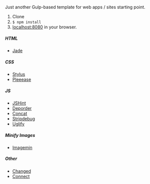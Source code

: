 Just another Gulp-based template for web apps / sites starting point.

1. Clone
2. `$ npm install`
3. [localhost:8080](http://localhost:8080/) in your browser.

##### HTML

- [Jade](https://github.com/jadejs/jade)

##### CSS

- [Stylus](https://github.com/stylus/stylusl)
- [Pleeease](https://github.com/iamvdo/pleeease)

##### JS

- [JSHint](https://github.com/jshint/jshint)
- [Deporder](https://github.com/mkleehammer/gulp-deporder)
- [Concat](https://github.com/wearefractal/gulp-concat)
- [Stripdebug](https://github.com/sindresorhus/strip-debug)
- [Uglify](https://github.com/terinjokes/gulp-uglify)

##### Minify Images

- [Imagemin](https://github.com/imagemin/imagemin)

##### Other

- [Changed](https://github.com/sindresorhus/gulp-changed)
- [Connect](https://github.com/avevlad/gulp-connect)
